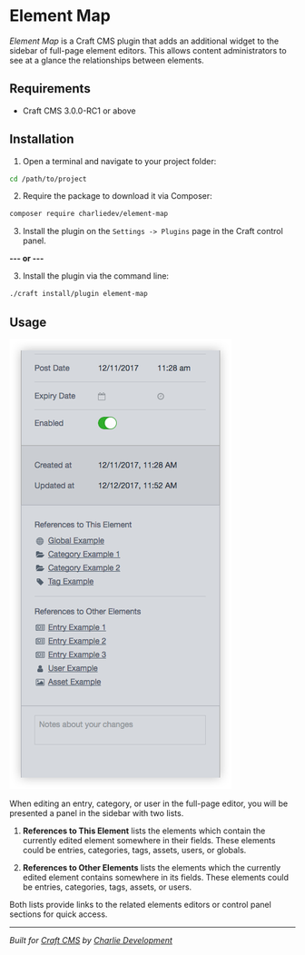 # Element Map

*Element Map* is a Craft CMS plugin that adds an additional widget to the sidebar of full-page element editors. This allows content administrators to see at a glance the relationships between elements.

## Requirements

* Craft CMS 3.0.0-RC1 or above

## Installation

1. Open a terminal and navigate to your project folder:

```bash
cd /path/to/project
```

2. Require the package to download it via Composer:

```bash
composer require charliedev/element-map
```

3. Install the plugin on the `Settings -> Plugins` page in the Craft control panel.

**--- or ---**

3. Install the plugin via the command line:

```bash
./craft install/plugin element-map
```

## Usage

![Screenshot of the element map sidebar](./resources/element-map-sidebar.png)

When editing an entry, category, or user in the full-page editor, you will be presented a panel in the sidebar with two lists.

1. **References to This Element** lists the elements which contain the currently edited element somewhere in their fields. These elements could be entries, categories, tags, assets, users, or globals.

2. **References to Other Elements** lists the elements which the currently edited element contains somewhere in its fields. These elements could be entries, categories, tags, assets, or users.

Both lists provide links to the related elements editors or control panel sections for quick access.

---

*Built for [Craft CMS](https://craftcms.com/) by [Charlie Development](http://charliedev.com/)*
